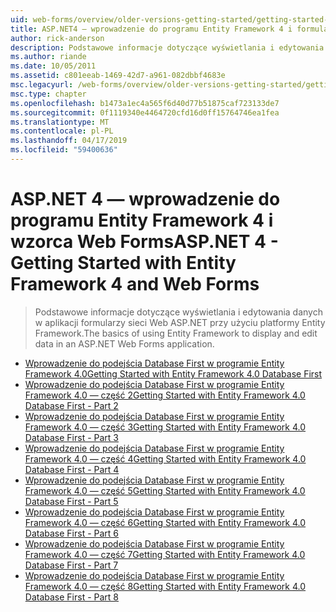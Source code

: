 ```yaml
---
uid: web-forms/overview/older-versions-getting-started/getting-started-with-ef/index
title: ASP.NET4 — wprowadzenie do programu Entity Framework 4 i formularzy sieci Web | Dokumentacja firmy Microsoft
author: rick-anderson
description: Podstawowe informacje dotyczące wyświetlania i edytowania danych w aplikacji formularzy sieci Web ASP.NET przy użyciu platformy Entity Framework.
ms.author: riande
ms.date: 10/05/2011
ms.assetid: c801eeab-1469-42d7-a961-082dbbf4683e
msc.legacyurl: /web-forms/overview/older-versions-getting-started/getting-started-with-ef
msc.type: chapter
ms.openlocfilehash: b1473a1ec4a565f6d40d77b51875caf723133de7
ms.sourcegitcommit: 0f1119340e4464720cfd16d0ff15764746ea1fea
ms.translationtype: MT
ms.contentlocale: pl-PL
ms.lasthandoff: 04/17/2019
ms.locfileid: "59400636"
---
```

# <a name="aspnet-4---getting-started-with-entity-framework-4-and-web-forms"></a><span data-ttu-id="682ca-103">ASP.NET 4 — wprowadzenie do programu Entity Framework 4 i wzorca Web Forms</span><span class="sxs-lookup"><span data-stu-id="682ca-103">ASP.NET 4 - Getting Started with Entity Framework 4 and Web Forms</span></span>

> <span data-ttu-id="682ca-104">Podstawowe informacje dotyczące wyświetlania i edytowania danych w aplikacji formularzy sieci Web ASP.NET przy użyciu platformy Entity Framework.</span><span class="sxs-lookup"><span data-stu-id="682ca-104">The basics of using Entity Framework to display and edit data in an ASP.NET Web Forms application.</span></span>


- [<span data-ttu-id="682ca-105">Wprowadzenie do podejścia Database First w programie Entity Framework 4.0</span><span class="sxs-lookup"><span data-stu-id="682ca-105">Getting Started with Entity Framework 4.0 Database First</span></span>](the-entity-framework-and-aspnet-getting-started-part-1.md)
- [<span data-ttu-id="682ca-106">Wprowadzenie do podejścia Database First w programie Entity Framework 4.0 — część 2</span><span class="sxs-lookup"><span data-stu-id="682ca-106">Getting Started with Entity Framework 4.0 Database First - Part 2</span></span>](the-entity-framework-and-aspnet-getting-started-part-2.md)
- [<span data-ttu-id="682ca-107">Wprowadzenie do podejścia Database First w programie Entity Framework 4.0 — część 3</span><span class="sxs-lookup"><span data-stu-id="682ca-107">Getting Started with Entity Framework 4.0 Database First - Part 3</span></span>](the-entity-framework-and-aspnet-getting-started-part-3.md)
- [<span data-ttu-id="682ca-108">Wprowadzenie do podejścia Database First w programie Entity Framework 4.0 — część 4</span><span class="sxs-lookup"><span data-stu-id="682ca-108">Getting Started with Entity Framework 4.0 Database First - Part 4</span></span>](the-entity-framework-and-aspnet-getting-started-part-4.md)
- [<span data-ttu-id="682ca-109">Wprowadzenie do podejścia Database First w programie Entity Framework 4.0 — część 5</span><span class="sxs-lookup"><span data-stu-id="682ca-109">Getting Started with Entity Framework 4.0 Database First - Part 5</span></span>](the-entity-framework-and-aspnet-getting-started-part-5.md)
- [<span data-ttu-id="682ca-110">Wprowadzenie do podejścia Database First w programie Entity Framework 4.0 — część 6</span><span class="sxs-lookup"><span data-stu-id="682ca-110">Getting Started with Entity Framework 4.0 Database First - Part 6</span></span>](the-entity-framework-and-aspnet-getting-started-part-6.md)
- [<span data-ttu-id="682ca-111">Wprowadzenie do podejścia Database First w programie Entity Framework 4.0 — część 7</span><span class="sxs-lookup"><span data-stu-id="682ca-111">Getting Started with Entity Framework 4.0 Database First - Part 7</span></span>](the-entity-framework-and-aspnet-getting-started-part-7.md)
- [<span data-ttu-id="682ca-112">Wprowadzenie do podejścia Database First w programie Entity Framework 4.0 — część 8</span><span class="sxs-lookup"><span data-stu-id="682ca-112">Getting Started with Entity Framework 4.0 Database First - Part 8</span></span>](the-entity-framework-and-aspnet-getting-started-part-8.md)
